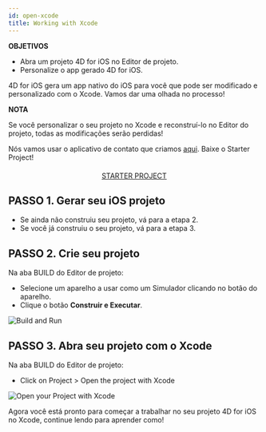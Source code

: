 ```yaml
---
id: open-xcode
title: Working with Xcode
---
```


<div class = "objectives"> 

**OBJETIVOS**

* Abra um projeto 4D for iOS no Editor de projeto.
* Personalize o app gerado 4D for iOS.</div> 

4D for iOS gera um app nativo do iOS para você que pode ser modificado e personalizado com o Xcode. Vamos dar uma olhada no processo!<div class = "tips"> 

**NOTA**

Se você personalizar o seu projeto no Xcode e reconstruí-lo no Editor do projeto, todas as modificações serão perdidas!</div> 

Nós vamos usar o aplicativo de contato que criamos [aqui](contact-app.html). Baixe o Starter Project!

<div style="text-align: center; margin-top: 20px">
  <p>
    

<a class="button"
href="../assets/en/customize-with-xcode/ContactStarter.zip">STARTER PROJECT</a>

  </p>
</div>

## PASSO 1. Gerar seu iOS projeto

* Se ainda não construiu seu projeto, vá para a etapa 2.
* Se você já construiu o seu projeto, vá para a etapa 3.

## PASSO 2. Crie seu projeto

Na aba BUILD do Editor de projeto:

* Selecione um aparelho a usar como um Simulador clicando no botão do aparelho.
* Clique o botão **Construir e Executar**.

![Build and Run](assets/en/customize-with-xcode/build-and-run-4D-for-iOS.png)

## PASSO 3. Abra seu projeto com o Xcode

Na aba BUILD do Editor de projeto:

* Click on Project > Open the project with Xcode

![Open your Project with Xcode](assets/en/customize-with-xcode/Open-your-project-Xcode-4D-for-iOS.png)

Agora você está pronto para começar a trabalhar no seu projeto 4D for iOS no Xcode, continue lendo para aprender como!